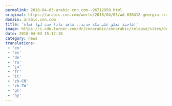 ```yaml
---
permalink: 2018-04-03-arabic.cnn.com--96712950.html
original: https://arabic.cnn.com/world/2018/04/03/wd-030418-georgia-train-collides
domain: arabic.cnn.com
title: 'شاحنة تعلق على سكة حديد.. شاهد ماذا حدث لها فجأة!'
image: https://i.cdn.turner.com/dr/cnnarabic/cnnarabic/release/sites/default/files/styles/og_image/public/image/Screen%20Shot%202018-04-03%20at%206.31.19%20PM.jpg?itok=xNge5zFF
date: 2018-04-03 15:17:18
category: news
translations: 
 - 'en'
 - 'es'
 - 'de'
 - 'ru'
 - 'ja'
 - 'fr'
 - 'it'
 - 'zh-CN'
 - 'zh-TW'
 - 'pt'
 - 'hy'
---
```


